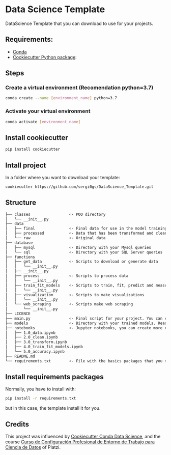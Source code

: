 # Data Science Template
DataScience Template that you can download to use for your projects.

## Requirements:

- [Conda](https://docs.conda.io/projects/conda/en/latest/user-guide/install/download.html)
- [Cookiecutter Python package](http://cookiecutter.readthedocs.org/en/latest/installation.html): 

## Steps
### Create a virtual environment (Recomendation python=3.7)
``` bash 
conda create --name [environment_name] python=3.7
```
### Activate your virtual environment
``` bash 
conda activate [environment_name] 
```
## Install cookiecutter
``` bash 
pip install cookiecutter
```
## Intall project
In a folder where you want to download your template:

```bash
cookiecutter https://github.com/sergi0gs/DataScience_Template.git
```

## Structure
```bash
├── classes                 <- POO directory
│   └── __init__.py
├── data                    
│   ├── final               <- Final data for use in the model training
│   ├── processed           <- Data that has been transformed and cleaned.
│   └── raw                 <- Original data
├── database
│   ├── mysql               <- Directory with your Mysql queries
│   └── sql                 <- Directory with your SQL Server queries
├── functions
│   ├── get_data            <- Scripts to download or generate data
│   │   └── __init__.py
│   ├── __init__.py
│   ├── process             <- Scripts to process data
│   │   └── __init__.py
│   ├── train_fit_models    <- Scripts to train, fit, predict and measure your accuracy.
│   │   └── __init__.py
│   ├── visualization       <- Scripts to make visualizations
│   │   └── __init__.py
│   └── web_scraping        <- Scripts make web scraping
│       └── __init__.py
├── LICENCE
├── main.py                 <- Final script for your project. You can create more if you want to separate process
├── models                  <- Directory with your trained models. Ready to implement
├── notebooks               <- Jupyter notebooks, you can create more of it if needed
│   ├── 1.0_data.ipynb
│   ├── 2.0_clean.ipynb
│   ├── 3.0_transform.ipynb
│   ├── 4.0_train_fit_models.ipynb
│   └── 5.0_accuracy.ipynb
├── README.md               
└── requirements.txt        <- File with the basics packages that you maybe need
```

## Install requirements packages
Normally, you have to install with:
```bash
pip install -r requirements.txt
```
but in this case, the template install it for you.

## Credits

This project was influenced by [Cookiecutter Conda Data Science](https://github.com/jvelezmagic/cookiecutter-conda-data-sciencee), and the course [Curso de Configuración Profesional de Entorno de Trabajo para Ciencia de Datos](https://platzi.com/cursos/entorno-ciencia-datos/) of Platzi.
